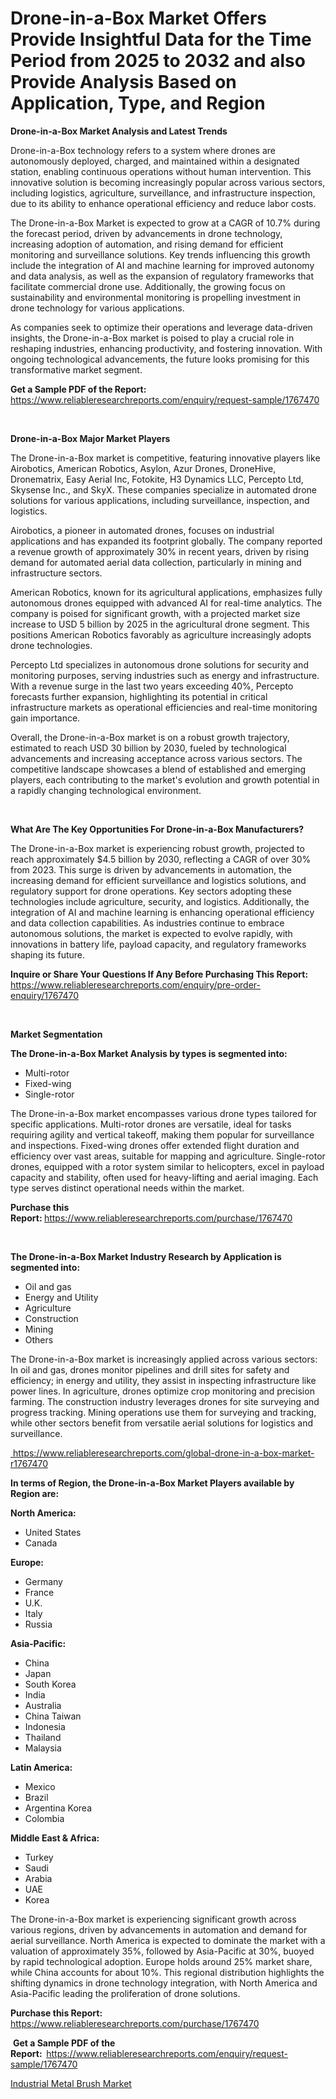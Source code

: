 <p><h1>Drone-in-a-Box Market Offers Provide Insightful Data for the Time Period from 2025 to 2032 and also Provide Analysis Based on Application, Type, and Region</h1></p><p><strong>Drone-in-a-Box Market Analysis and Latest Trends</strong></p>
<p><p>Drone-in-a-Box technology refers to a system where drones are autonomously deployed, charged, and maintained within a designated station, enabling continuous operations without human intervention. This innovative solution is becoming increasingly popular across various sectors, including logistics, agriculture, surveillance, and infrastructure inspection, due to its ability to enhance operational efficiency and reduce labor costs.</p><p>The Drone-in-a-Box Market is expected to grow at a CAGR of 10.7% during the forecast period, driven by advancements in drone technology, increasing adoption of automation, and rising demand for efficient monitoring and surveillance solutions. Key trends influencing this growth include the integration of AI and machine learning for improved autonomy and data analysis, as well as the expansion of regulatory frameworks that facilitate commercial drone use. Additionally, the growing focus on sustainability and environmental monitoring is propelling investment in drone technology for various applications.</p><p>As companies seek to optimize their operations and leverage data-driven insights, the Drone-in-a-Box market is poised to play a crucial role in reshaping industries, enhancing productivity, and fostering innovation. With ongoing technological advancements, the future looks promising for this transformative market segment.</p></p>
<p><strong>Get a Sample PDF of the Report:&nbsp;</strong> <a href="https://www.reliableresearchreports.com/enquiry/request-sample/1767470?utm_campaign=3287&utm_medium=2&utm_source=Github&utm_content=ia&utm_term=11042025&utm_id=drone-in-a-box">https://www.reliableresearchreports.com/enquiry/request-sample/1767470</a></p>
<p>&nbsp;</p>
<p><strong>Drone-in-a-Box Major Market Players</strong></p>
<p><p>The Drone-in-a-Box market is competitive, featuring innovative players like Airobotics, American Robotics, Asylon, Azur Drones, DroneHive, Dronematrix, Easy Aerial Inc, Fotokite, H3 Dynamics LLC, Percepto Ltd, Skysense Inc., and SkyX. These companies specialize in automated drone solutions for various applications, including surveillance, inspection, and logistics.</p><p>Airobotics, a pioneer in automated drones, focuses on industrial applications and has expanded its footprint globally. The company reported a revenue growth of approximately 30% in recent years, driven by rising demand for automated aerial data collection, particularly in mining and infrastructure sectors.</p><p>American Robotics, known for its agricultural applications, emphasizes fully autonomous drones equipped with advanced AI for real-time analytics. The company is poised for significant growth, with a projected market size increase to USD 5 billion by 2025 in the agricultural drone segment. This positions American Robotics favorably as agriculture increasingly adopts drone technologies.</p><p>Percepto Ltd specializes in autonomous drone solutions for security and monitoring purposes, serving industries such as energy and infrastructure. With a revenue surge in the last two years exceeding 40%, Percepto forecasts further expansion, highlighting its potential in critical infrastructure markets as operational efficiencies and real-time monitoring gain importance.</p><p>Overall, the Drone-in-a-Box market is on a robust growth trajectory, estimated to reach USD 30 billion by 2030, fueled by technological advancements and increasing acceptance across various sectors. The competitive landscape showcases a blend of established and emerging players, each contributing to the market's evolution and growth potential in a rapidly changing technological environment.</p></p>
<p>&nbsp;</p>
<p><strong>What Are The Key Opportunities For Drone-in-a-Box Manufacturers?</strong></p>
<p><p>The Drone-in-a-Box market is experiencing robust growth, projected to reach approximately $4.5 billion by 2030, reflecting a CAGR of over 30% from 2023. This surge is driven by advancements in automation, the increasing demand for efficient surveillance and logistics solutions, and regulatory support for drone operations. Key sectors adopting these technologies include agriculture, security, and logistics. Additionally, the integration of AI and machine learning is enhancing operational efficiency and data collection capabilities. As industries continue to embrace autonomous solutions, the market is expected to evolve rapidly, with innovations in battery life, payload capacity, and regulatory frameworks shaping its future.</p></p>
<p><strong>Inquire or Share Your Questions If Any Before Purchasing This Report:</strong> <a href="https://www.reliableresearchreports.com/enquiry/pre-order-enquiry/1767470?utm_campaign=3287&utm_medium=2&utm_source=Github&utm_content=ia&utm_term=11042025&utm_id=drone-in-a-box">https://www.reliableresearchreports.com/enquiry/pre-order-enquiry/1767470</a></p>
<p>&nbsp;</p>
<p><strong>Market Segmentation</strong></p>
<p><strong>The Drone-in-a-Box Market Analysis by types is segmented into:</strong></p>
<p><ul><li>Multi-rotor</li><li>Fixed-wing</li><li>Single-rotor</li></ul></p>
<p><p>The Drone-in-a-Box market encompasses various drone types tailored for specific applications. Multi-rotor drones are versatile, ideal for tasks requiring agility and vertical takeoff, making them popular for surveillance and inspections. Fixed-wing drones offer extended flight duration and efficiency over vast areas, suitable for mapping and agriculture. Single-rotor drones, equipped with a rotor system similar to helicopters, excel in payload capacity and stability, often used for heavy-lifting and aerial imaging. Each type serves distinct operational needs within the market.</p></p>
<p><strong>Purchase this Report:&nbsp;</strong><a href="https://www.reliableresearchreports.com/purchase/1767470?utm_campaign=3287&utm_medium=2&utm_source=Github&utm_content=ia&utm_term=11042025&utm_id=drone-in-a-box">https://www.reliableresearchreports.com/purchase/1767470</a></p>
<p>&nbsp;</p>
<p><strong>The Drone-in-a-Box Market Industry Research by Application is segmented into:</strong></p>
<p><ul><li>Oil and gas</li><li>Energy and Utility</li><li>Agriculture</li><li>Construction</li><li>Mining</li><li>Others</li></ul></p>
<p><p>The Drone-in-a-Box market is increasingly applied across various sectors: In oil and gas, drones monitor pipelines and drill sites for safety and efficiency; in energy and utility, they assist in inspecting infrastructure like power lines. In agriculture, drones optimize crop monitoring and precision farming. The construction industry leverages drones for site surveying and progress tracking. Mining operations use them for surveying and tracking, while other sectors benefit from versatile aerial solutions for logistics and surveillance.</p></p>
<p><a href="https://www.reliableresearchreports.com/global-drone-in-a-box-market-r1767470?utm_campaign=3287&utm_medium=2&utm_source=Github&utm_content=ia&utm_term=11042025&utm_id=drone-in-a-box">&nbsp;https://www.reliableresearchreports.com/global-drone-in-a-box-market-r1767470</a></p>
<p><strong>In terms of Region, the Drone-in-a-Box Market Players available by Region are:</strong></p>
<p>
    <p> <strong> North America: </strong>
        <ul>
            <li>United States</li>
            <li>Canada</li>
        </ul>
        </p> 
    <p> <strong> Europe: </strong>
        <ul>
            <li>Germany</li>
            <li>France</li>
            <li>U.K.</li>
            <li>Italy</li>
            <li>Russia</li>
        </ul>
        </p> 
    <p> <strong> Asia-Pacific: </strong>
        <ul>
            <li>China</li>
            <li>Japan</li>
            <li>South Korea</li>
            <li>India</li>
            <li>Australia</li>
            <li>China Taiwan</li>
            <li>Indonesia</li>
            <li>Thailand</li>
            <li>Malaysia</li>
        </ul>
        </p> 
    <p> <strong> Latin America: </strong>
        <ul>
            <li>Mexico</li>
            <li>Brazil</li>
            <li>Argentina Korea</li>
            <li>Colombia</li>
        </ul>
        </p> 
    <p> <strong> Middle East & Africa: </strong>
        <ul>
            <li>Turkey</li>
            <li>Saudi</li>
            <li>Arabia</li>
            <li>UAE</li>
            <li>Korea</li>
        </ul>
    </p>
    </p>
<p><p>The Drone-in-a-Box market is experiencing significant growth across various regions, driven by advancements in automation and demand for aerial surveillance. North America is expected to dominate the market with a valuation of approximately 35%, followed by Asia-Pacific at 30%, buoyed by rapid technological adoption. Europe holds around 25% market share, while China accounts for about 10%. This regional distribution highlights the shifting dynamics in drone technology integration, with North America and Asia-Pacific leading the proliferation of drone solutions.</p></p>
<p><strong>Purchase this Report: </strong><a href="https://www.reliableresearchreports.com/purchase/1767470?utm_campaign=3287&utm_medium=2&utm_source=Github&utm_content=ia&utm_term=11042025&utm_id=drone-in-a-box">https://www.reliableresearchreports.com/purchase/1767470</a></p>
<p>&nbsp;<strong>Get a Sample PDF of the Report:&nbsp;&nbsp;</strong><a href="https://www.reliableresearchreports.com/enquiry/request-sample/1767470?utm_campaign=3287&utm_medium=2&utm_source=Github&utm_content=ia&utm_term=11042025&utm_id=drone-in-a-box">https://www.reliableresearchreports.com/enquiry/request-sample/1767470</a></p>
<p><strong></strong></p>
<p><p><a href="https://github.com/akrachveslov/Market-Research-Report-List-1/blob/main/industrial-metal-brush-market.md?utm_campaign=3287&utm_medium=2&utm_source=Github&utm_content=ia&utm_term=11042025&utm_id=drone-in-a-box">Industrial Metal Brush Market</a></p></p>